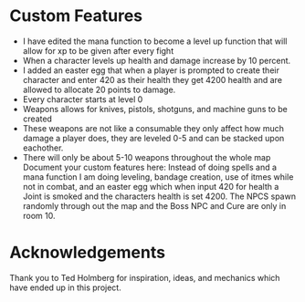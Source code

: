# Custom Features
- I have edited the mana function to become a level up function that will allow for xp to be given after every fight
- When a character levels up health and damage increase by 10 percent.
- I added an easter egg that when a player is prompted to create their character and enter 420 as their health they get 4200 health and are allowed to allocate 20 points to damage.
- Every character starts at level 0
- Weapons allows for knives, pistols, shotguns, and machine guns to be created
- These weapons are not like a consumable they only affect how much damage a player does, they are leveled 0-5 and can be stacked upon eachother.
- There will only be about 5-10 weapons throughout the whole map
Document your custom features here:
Instead of doing spells and a mana function I am doing leveling, bandage creation, use of itmes while not in combat, and an easter egg which when input 420 for health a Joint is smoked and the characters health is set 4200. The NPCS spawn randomly through out the map and the Boss NPC and Cure are only in room 10.
# Acknowledgements

Thank you to Ted Holmberg for inspiration, ideas, and mechanics which have ended up in this project.
